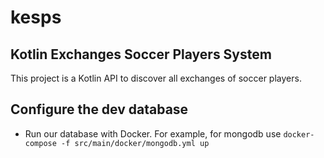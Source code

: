 # kesps
Kotlin Exchanges Soccer Players System
--------------------------------------
This project is a Kotlin API to discover all exchanges of soccer players.

## <a name="configure"></a> Configure the dev database

- Run our database with Docker. For example, for mongodb use `docker-compose -f src/main/docker/mongodb.yml up`